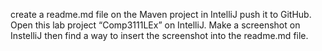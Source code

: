 create a readme.md file on the Maven project in IntelliJ
push it to GitHub.
Open this lab project “Comp3111LEx” on IntelliJ. 
Make a screenshot on InstelliJ then find a way to insert the screenshot into the readme.md file.